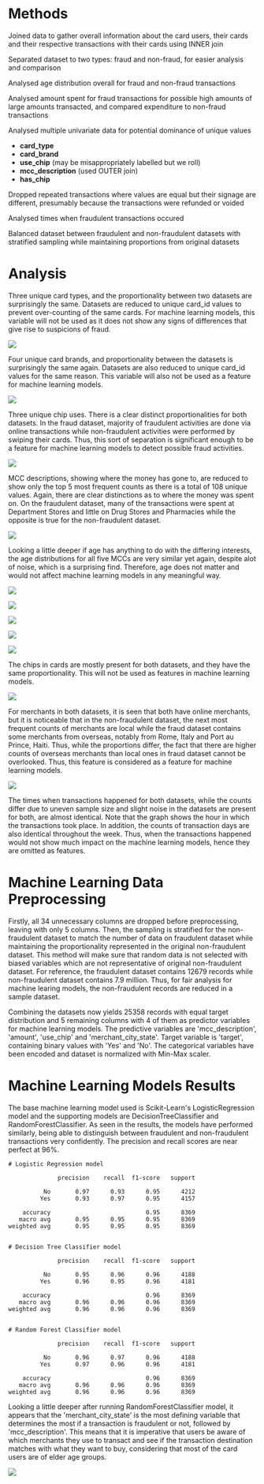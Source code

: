 # Methods

Joined data to gather overall information about the card users, their cards and their respective transactions with their cards using INNER join

Separated dataset to two types: fraud and non-fraud, for easier analysis and comparison

Analysed age distribution overall for fraud and non-fraud transactions

Analysed amount spent for fraud transactions for possible high amounts of large amounts transacted, and compared expenditure to non-fraud transactions

Analysed multiple univariate data for potential dominance of unique values
- **card_type**
- **card_brand**
- **use_chip** (may be misappropriately labelled but we roll)
- **mcc_description** (used OUTER join)
- **has_chip**

Dropped repeated transactions where values are equal but their signage are different, presumably because the transactions were refunded or voided

Analysed times when fraudulent transactions occured

Balanced dataset between fraudulent and non-fraudulent datasets with stratified sampling while maintaining proportions from original datasets

# Analysis

Three unique card types, and the proportionality between two datasets are surprisingly the same. Datasets are reduced to unique card_id values to prevent over-counting of the same cards. For machine learning models, this variable will not be used as it does not show any signs of differences that give rise to suspicions of fraud.

![](images/card_type.png)

Four unique card brands, and proportionality between the datasets is surprisingly the same again. Datasets are also reduced to unique card_id values for the same reason. This variable will also not be used as a feature for machine learning models.

![](images/card_brand.png)

Three unique chip uses. There is a clear distinct proportionalities for both datasets. In the fraud dataset, majority of fraudulent activities are done via online transactions while non-fraudulent activities were performed by swiping their cards. Thus, this sort of separation is significant enough to be a feature for machine learning models to detect possible fraud activities.

![](images/chip_type.png)

MCC descriptions, showing where the money has gone to, are reduced to show only the top 5 most frequent counts as there is a total of 108 unique values. Again, there are clear distinctions as to where the money was spent on. On the fraudulent dataset, many of the transactions were spent at Department Stores and little on Drug Stores and Pharmacies while the opposite is true for the non-fraudulent dataset. 

![](images/mcc_description.png)

Looking a little deeper if age has anything to do with the differing interests, the age distributions for all five MCCs are very similar yet again, despite alot of noise, which is a surprising find. Therefore, age does not matter and would not affect machine learning models in any meaningful way.

![](images/age_ds.png)

![](images/age_wsc.png)

![](images/age_discs.png)

![](images/age_mt.png)

![](images/dsp.png)

The chips in cards are mostly present for both datasets, and they have the same proportionality. This will not be used as features in machine learning models.

![](images/chip_or_not.png)

For merchants in both datasets, it is seen that both have online merchants, but it is noticeable that in the non-fraudulent dataset, the next most frequent counts of merchants are local while the fraud dataset contains some merchants from overseas, notably from Rome, Italy and Port au Prince, Haiti. Thus, while the proportions differ, the fact that there are higher counts of overseas merchants than local ones in fraud dataset cannot be overlooked. Thus, this feature is considered as a feature for machine learning models.

![](images/merchant_city_state.png)

The times when transactions happened for both datasets, while the counts differ due to uneven sample size and slight noise in the datasets are present for both, are almost identical. Note that the graph shows the hour in which the transactions took place. In addition, the counts of transaction days are also identical throughout the week. Thus, when the transactions happened would not show much impact on the machine learning models, hence they are omitted as features.

# Machine Learning Data Preprocessing

Firstly, all 34 unnecessary columns are dropped before preprocessing, leaving with only 5 columns. Then, the sampling is stratified for the non-fraudulent dataset to match the number of data on fraudulent dataset while maintaining the proportionality represented in the original non-fraudulent dataset. This method will make sure that random data is not selected with biased variables which are not representative of original non-fraudulent dataset. For reference, the fraudulent dataset contains 12679 records while non-fraudulent dataset contains 7.9 million. Thus, for fair analysis for machine learing models, the non-fraudulent records are reduced in a sample dataset. 

Combining the datasets now yields 25358 records with equal target distribution and 5 remaining columns with 4 of them as predictor variables for machine learning models. The predictive variables are 'mcc_description', 'amount', 'use_chip' and 'merchant_city_state'. Target variable is 'target', containing binary values with 'Yes' and 'No'. The categorical variables have been encoded and dataset is normalized with Min-Max scaler.

# Machine Learning Models Results

The base machine learning model used is Scikit-Learn's LogisticRegression model and the supporting models are DecisionTreeClassifier and RandomForestClassifier. As seen in the results, the models have performed similarly, being able to distinguish between fraudulent and non-fraudulent transactions very confidently. The precision and recall scores are near perfect at 96%. 

```
# Logistic Regression model

              precision    recall  f1-score   support

          No       0.97      0.93      0.95      4212
         Yes       0.93      0.97      0.95      4157

    accuracy                           0.95      8369
   macro avg       0.95      0.95      0.95      8369
weighted avg       0.95      0.95      0.95      8369


# Decision Tree Classifier model

              precision    recall  f1-score   support

          No       0.95      0.96      0.96      4188
         Yes       0.96      0.95      0.96      4181

    accuracy                           0.96      8369
   macro avg       0.96      0.96      0.96      8369
weighted avg       0.96      0.96      0.96      8369


# Random Forest Classifier model

              precision    recall  f1-score   support

          No       0.96      0.97      0.96      4188
         Yes       0.97      0.96      0.96      4181

    accuracy                           0.96      8369
   macro avg       0.96      0.96      0.96      8369
weighted avg       0.96      0.96      0.96      8369
```

Looking a little deeper after running RandomForestClassifier model, it appears that the 'merchant_city_state' is the most defining variable that determines the most if a transaction is fraudulent or not, followed by 'mcc_description'. This means that it is imperative that users be aware of which merchants they use to transact and see if the transaction destination matches with what they want to buy, considering that most of the card users are of elder age groups. 

![](images/feature_importance.png)